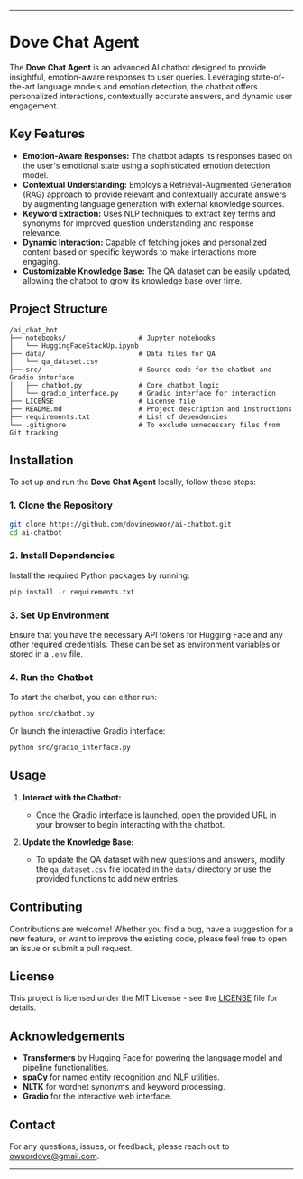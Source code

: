 ___
# Dove Chat Agent

The **Dove Chat Agent** is an advanced AI chatbot designed to provide insightful, emotion-aware responses to user queries. Leveraging state-of-the-art language models and emotion detection, the chatbot offers personalized interactions, contextually accurate answers, and dynamic user engagement.

## Key Features

- **Emotion-Aware Responses:** The chatbot adapts its responses based on the user's emotional state using a sophisticated emotion detection model.
- **Contextual Understanding:** Employs a Retrieval-Augmented Generation (RAG) approach to provide relevant and contextually accurate answers by augmenting language generation with external knowledge sources.
- **Keyword Extraction:** Uses NLP techniques to extract key terms and synonyms for improved question understanding and response relevance.
- **Dynamic Interaction:** Capable of fetching jokes and personalized content based on specific keywords to make interactions more engaging.
- **Customizable Knowledge Base:** The QA dataset can be easily updated, allowing the chatbot to grow its knowledge base over time.

## Project Structure

```
/ai_chat_bot
├── notebooks/                  # Jupyter notebooks
│   └── HuggingFaceStackUp.ipynb
├── data/                       # Data files for QA
│   └── qa_dataset.csv
├── src/                        # Source code for the chatbot and Gradio interface
│   ├── chatbot.py              # Core chatbot logic
│   └── gradio_interface.py     # Gradio interface for interaction
├── LICENSE                     # License file
├── README.md                   # Project description and instructions
├── requirements.txt            # List of dependencies
└── .gitignore                  # To exclude unnecessary files from Git tracking
```

## Installation

To set up and run the **Dove Chat Agent** locally, follow these steps:

### 1. Clone the Repository

```bash
git clone https://github.com/dovineowuor/ai-chatbot.git
cd ai-chatbot
```

### 2. Install Dependencies

Install the required Python packages by running:

```bash
pip install -r requirements.txt
```

### 3. Set Up Environment

Ensure that you have the necessary API tokens for Hugging Face and any other required credentials. These can be set as environment variables or stored in a `.env` file.

### 4. Run the Chatbot

To start the chatbot, you can either run:

```bash
python src/chatbot.py
```

Or launch the interactive Gradio interface:

```bash
python src/gradio_interface.py
```

## Usage

1. **Interact with the Chatbot:**
   - Once the Gradio interface is launched, open the provided URL in your browser to begin interacting with the chatbot.
   
2. **Update the Knowledge Base:**
   - To update the QA dataset with new questions and answers, modify the `qa_dataset.csv` file located in the `data/` directory or use the provided functions to add new entries.

## Contributing

Contributions are welcome! Whether you find a bug, have a suggestion for a new feature, or want to improve the existing code, please feel free to open an issue or submit a pull request.

## License

This project is licensed under the MIT License - see the [LICENSE](LICENSE) file for details.

## Acknowledgements

- **Transformers** by Hugging Face for powering the language model and pipeline functionalities.
- **spaCy** for named entity recognition and NLP utilities.
- **NLTK** for wordnet synonyms and keyword processing.
- **Gradio** for the interactive web interface.

## Contact

For any questions, issues, or feedback, please reach out to [owuordove@gmail.com](mailto:owuordove@gmail.com).

---
